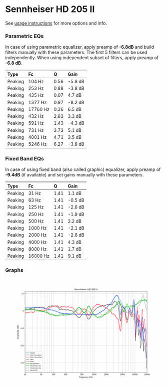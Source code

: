 # Sennheiser HD 205 II
See [usage instructions](https://github.com/jaakkopasanen/AutoEq#usage) for more options and info.

### Parametric EQs
In case of using parametric equalizer, apply preamp of **-6.8dB** and build filters manually
with these parameters. The first 5 filters can be used independently.
When using independent subset of filters, apply preamp of **-6.8 dB**.

| Type    | Fc       |    Q | Gain    |
|:--------|:---------|:-----|:--------|
| Peaking | 104 Hz   | 0.56 | -5.8 dB |
| Peaking | 253 Hz   | 0.88 | -3.8 dB |
| Peaking | 435 Hz   | 0.07 | 4.7 dB  |
| Peaking | 1377 Hz  | 0.97 | -8.2 dB |
| Peaking | 17760 Hz | 0.36 | 6.5 dB  |
| Peaking | 432 Hz   | 2.83 | 3.3 dB  |
| Peaking | 591 Hz   | 1.43 | -4.3 dB |
| Peaking | 731 Hz   | 3.73 | 5.1 dB  |
| Peaking | 4001 Hz  | 4.71 | 3.5 dB  |
| Peaking | 5246 Hz  | 6.27 | -3.8 dB |

### Fixed Band EQs
In case of using fixed band (also called graphic) equalizer, apply preamp of **-9.4dB**
(if available) and set gains manually with these parameters.

| Type    | Fc       |    Q | Gain    |
|:--------|:---------|:-----|:--------|
| Peaking | 31 Hz    | 1.41 | 1.1 dB  |
| Peaking | 63 Hz    | 1.41 | -0.5 dB |
| Peaking | 125 Hz   | 1.41 | -2.6 dB |
| Peaking | 250 Hz   | 1.41 | -1.9 dB |
| Peaking | 500 Hz   | 1.41 | 2.2 dB  |
| Peaking | 1000 Hz  | 1.41 | -2.1 dB |
| Peaking | 2000 Hz  | 1.41 | -2.6 dB |
| Peaking | 4000 Hz  | 1.41 | 4.3 dB  |
| Peaking | 8000 Hz  | 1.41 | 1.7 dB  |
| Peaking | 16000 Hz | 1.41 | 9.1 dB  |

### Graphs
![](./Sennheiser%20HD%20205%20II.png)